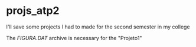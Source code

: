 # projs_atp2
I'll save some projects I had to made for the second semester in my college

The *FIGURA.DAT* archive is necessary for the "Projeto1"

